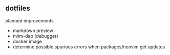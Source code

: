 ## dotfiles

planned improvements

- markdown preview
- nvim-dap (debugger)
- docker image
- determine possible spurious errors when packages/neovim get updates
